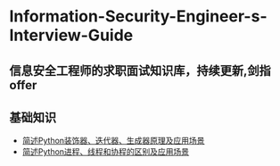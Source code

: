 # Information-Security-Engineer-s-Interview-Guide
## 信息安全工程师的求职面试知识库，持续更新,剑指offer

## 基础知识<br>
* [简述Python装饰器、迭代器、生成器原理及应用场景](https://www.jianshu.com/p/efaa19594cf4)<br>
* [简述Python进程、线程和协程的区别及应用场景](https://zhuanlan.zhihu.com/p/30980478)<br>


